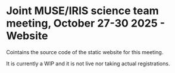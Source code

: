 # Joint MUSE/IRIS science team meeting, October 27-30 2025 - Website

Cointains the source code of the static website for this meeting.

It is currently a WIP and it is not live nor taking actual registrations.
